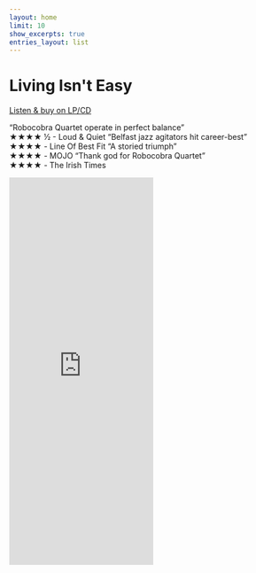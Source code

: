 ```yaml
---
layout: home
limit: 10
show_excerpts: true
entries_layout: list
---
```


# Living Isn't Easy

[Listen & buy on LP/CD](https://ffm.to/rq_livingisnteasy)

“Robocobra Quartet operate in perfect balance”
<br>★★★★ ½ - Loud & Quiet
“Belfast jazz agitators hit career-best”
<br>★★★★ - Line Of Best Fit
“A storied triumph”
<br>★★★★ - MOJO 
“Thank god for Robocobra Quartet”
<br>★★★★ - The Irish Times

<iframe style="border: 0; width: 260px; height: 700px;" src="https://bandcamp.com/EmbeddedPlayer/album=4004019889/size=large/bgcol=ffffff/linkcol=333333/track=858971339/transparent=true/" seamless><a href="https://robocobraquartet.bandcamp.com/album/living-isnt-easy">Living Isn&#39;t Easy by Robocobra Quartet</a></iframe>